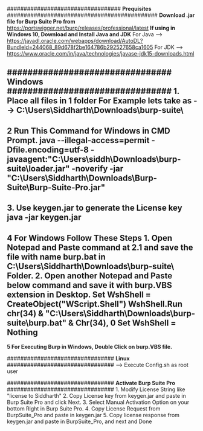 ################################## **Prequisites** #############################################
**Download .jar file for Burp Suite Pro from**
	https://portswigger.net/burp/releases/professional/latest
**If using in Windows 10, Download and Install Java and JDK**
	For Java --> https://javadl.oracle.com/webapps/download/AutoDL?BundleId=244068_89d678f2be164786b292527658ca1605
	For JDK  --> https://www.oracle.com/in/java/technologies/javase-jdk15-downloads.html



################################ **Windows** ################################
**1. Place all files in 1 folder**
	For Example lets take as --> C:\Users\Siddharth\Downloads\burp-suite\
----------------------------------------------
**2 Run This Command for Windows in CMD Prompt.**
	java --illegal-access=permit -Dfile.encoding=utf-8 -javaagent:"C:\Users\siddh\Downloads\burp-suite\loader.jar" -noverify -jar "C:\Users\Siddharth\Downloads\Burp-Suite\Burp-Suite-Pro.jar"
----------------------------------------------
**3. Use keygen.jar to generate the License key**
	java -jar keygen.jar
----------------------------------------------
**4 For Windows Follow These Steps**
	1. Open Notepad and Paste command at 2.1 and save the file with name burp.bat in C:\Users\Siddharth\Downloads\burp-suite\   Folder.
	2. Open another Notepad and Paste below command and save it with burp.VBS extension in Desktop.
		Set WshShell = CreateObject("WScript.Shell")
		WshShell.Run chr(34) & "C:\Users\Siddharth\Downloads\burp-suite\burp.bat" & Chr(34), 0
		Set WshShell = Nothing
----------------------------------------------
**5 For Executing Burp in Windows, Double Click on burp.VBS file.**


################################ **Linux** ################################
	--> Execute Config.sh as root user


################################ **Activate Burp Suite Pro** ################################
	1. Modify License String like "license to Siddharth"
	2. Copy License key from keygen.jar and paste in Burp Suite Pro and click Next.
	3. Select Manual Activation Option on your bottom Right in Burp Suite Pro.
	4. Copy License Request from BurpSuite_Pro and paste in keygen.jar
	5. Copy license response from keygen.jar and paste in BurpSuite_Pro, and next and Done
